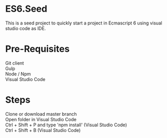 # ES6.Seed

This is a seed project to quickly start a project in Ecmascript 6 using visual studio code as IDE. 

# Pre-Requisites
Git client
<br />
Gulp
<br />
Node / Npm
<br />
Visual Studio Code

# Steps
Clone or download master branch
<br />
Open folder in Visual Studio Code
<br />
Ctrl + Shift + P and type 'npm install' (Visual Studio Code)
<br />
Ctrl + Shift + B (Visual Studio Code)


